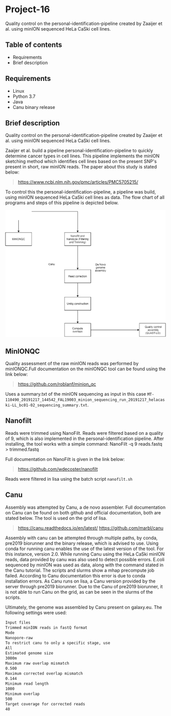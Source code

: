 # Project-16
Quality control on the personal-identification-pipeline created by Zaaijer et al. using minION sequenced HeLa CaSki cell lines.
## Table of contents
- Requirements
- Brief description

## Requirements
* Linux 
* Python 3.7 
* Java
* Canu binary release

## Brief description
Quality control on the personal-identification-pipeline created by Zaaijer et al. using minION sequenced HeLa CaSki cell lines.

Zaaijer et al. build a pipeline personal-identification-pipeline to quickly determine cancer types in cell lines. This pipeline implements the minION sketching method which identifies cell lines based on the present SNP's present in short, raw minION reads. The paper about this study is stated below:

> https://www.ncbi.nlm.nih.gov/pmc/articles/PMC5705215/

To control this the personal-identification-pipeline, a pipeline was build, using minION sequenced HeLa CaSki cell lines as data.
The flow chart of all programs and steps of this pipeline is depicted below.

![](flowchart_github.png)

## MinIONQC
Quality assessment of the raw minION reads was performed by minIONQC.Full documentation on the minIONQC tool can be found using the link below:
> https://github.com/roblanf/minion_qc

Uses a summary.txt of the minION sequencing as input in this case `MT-110490_20191217_144542_FAL19003_minion_sequencing_run_20191217_helacaski-LL_bc01-02_sequencing_summary.txt`.

## Nanofilt
Reads were trimmed using NanoFilt. Reads were filtered based on a quality of 9, which is also implemented in the personal-identification pipeline. After installing, the tool works with a simple command: NanoFilt -q 9 reads.fastq > trimmed.fastq  

Full documentation on NanoFilt is given in the link below:
> https://github.com/wdecoster/nanofilt

Reads were filtered in lisa using the batch script `nanofilt.sh`

## Canu
Assembly was attempted by Canu, a de novo assembler. Full documentation on Canu can be found on both github and official documentation, both are stated below. The tool is used on the grid of lisa.

> https://canu.readthedocs.io/en/latest/
> https://github.com/marbl/canu

Assembly with canu can be attempted through multiple paths, by conda, pre2019 biorunner and the binary release, which is advised to use. Using conda for running canu enables the use of the latest version of the tool. For this instance, version 2.0. While running Canu using the HeLa CaSki minION reads, data provided by canu was also used to detect possible errors. E.coli sequenced by minION was used as data, along with the command stated in the Canu tutorial. The scripts and slurms show a mhap precompute job failed. According to Canu documentation this error is due to conda installation errors. As Canu runs on lisa, a Canu version provided by the server through pre2019 biorunner. Due to the Canu of pre2019 biorunner, it is not able to run Canu on the grid, as can be seen in the slurms of the scripts. 

Ultimately, the genome was assembled by Canu present on galaxy.eu. The following settings were used:
```
Input files                                                                             Trimmed minION reads in fastQ format
Mode                                                                                    Nanopore-raw
To restrict canu to only a specific stage, use                                          All
Estimated genome size                                                                   3000m
Maximum raw overlap mismatch                                                            0.500
Maximum corrected overlap mismatch                                                      0.144
Minimum read length                                                                     1000
Minimum overlap                                                                         500
Target coverage for corrected reads                                                     40
```
